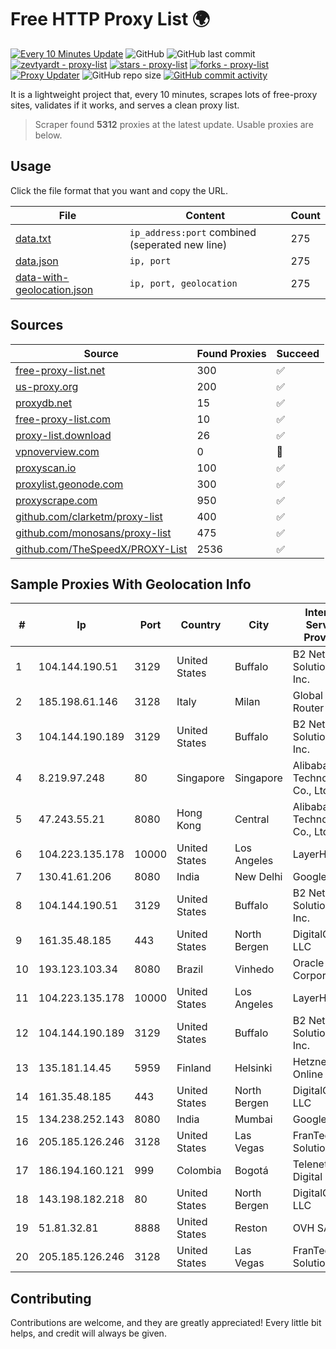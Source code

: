 
# Free HTTP Proxy List 🌍

[![Every 10 Minutes Update](https://github.com/mertguvencli/http-proxy-list/actions/workflows/main.yml/badge.svg?branch=main)](https://github.com/mertguvencli/http-proxy-list/actions/workflows/main.yml)
![GitHub](https://img.shields.io/github/license/mertguvencli/http-proxy-list)
![GitHub last commit](https://img.shields.io/github/last-commit/mertguvencli/http-proxy-list)
[![zevtyardt - proxy-list](https://img.shields.io/static/v1?label=zevtyardt&message=proxy-list&color=blue&logo=github)](https://github.com/zevtyardt/proxy-list "Go to GitHub repo")
[![stars - proxy-list](https://img.shields.io/github/stars/zevtyardt/proxy-list?style=social)](https://github.com/zevtyardt/proxy-list)
[![forks - proxy-list](https://img.shields.io/github/forks/zevtyardt/proxy-list?style=social)](https://github.com/zevtyardt/proxy-list)
[![Proxy Updater](https://github.com/zevtyardt/proxy-list/workflows/Proxy%20Updater/badge.svg)](https://github.com/zevtyardt/proxy-list/actions?query=workflow:"Proxy+Updater")
![GitHub repo size](https://img.shields.io/github/repo-size/zevtyardt/proxy-list)
[![GitHub commit activity](https://img.shields.io/github/commit-activity/m/zevtyardt/proxy-list?logo=commits)](https://github.com/zevtyardt/proxy-list/commits/main)

It is a lightweight project that, every 10 minutes, scrapes lots of free-proxy sites, validates if it works, and serves a clean proxy list.

> Scraper found **5312** proxies at the latest update. Usable proxies are below.

## Usage

Click the file format that you want and copy the URL.

|File|Content|Count|
|----|-------|-----|
|[data.txt](https://raw.githubusercontent.com/mertguvencli/http-proxy-list/main/proxy-list/data.txt)|`ip_address:port` combined (seperated new line)|275|
|[data.json](https://raw.githubusercontent.com/mertguvencli/http-proxy-list/main/proxy-list/data.json)|`ip, port`|275|
|[data-with-geolocation.json](https://raw.githubusercontent.com/mertguvencli/http-proxy-list/main/proxy-list/data-with-geolocation.json)|`ip, port, geolocation`|275|

## Sources

|Source|Found Proxies|Succeed|
|------|-------------|-------|
|[free-proxy-list.net](https://free-proxy-list.net)|300|✅|
|[us-proxy.org](https://www.us-proxy.org)|200|✅|
|[proxydb.net](http://proxydb.net)|15|✅|
|[free-proxy-list.com](https://free-proxy-list.com/?page=&port=&type%5B%5D=http&type%5B%5D=https&up_time=0&search=Search)|10|✅|
|[proxy-list.download](https://www.proxy-list.download/HTTP)|26|✅|
|[vpnoverview.com](https://vpnoverview.com/privacy/anonymous-browsing/free-proxy-servers)|0|🚫|
|[proxyscan.io](https://www.proxyscan.io)|100|✅|
|[proxylist.geonode.com](https://proxylist.geonode.com/api/proxy-list?limit=300&page=1&sort_by=lastChecked&sort_type=desc&protocols=http,https)|300|✅|
|[proxyscrape.com](https://api.proxyscrape.com/v2/?request=displayproxies&protocol=http&timeout=10000&country=all&ssl=all&anonymity=all)|950|✅|
|[github.com/clarketm/proxy-list](https://raw.githubusercontent.com/clarketm/proxy-list/master/proxy-list-raw.txt)|400|✅|
|[github.com/monosans/proxy-list](https://raw.githubusercontent.com/monosans/proxy-list/main/proxies/http.txt)|475|✅|
|[github.com/TheSpeedX/PROXY-List](https://raw.githubusercontent.com/TheSpeedX/PROXY-List/master/http.txt)|2536|✅|


## Sample Proxies With Geolocation Info

|#|Ip|Port|Country|City|Internet Service Provider|
|-|--|----|-------|----|-------------------------|
|1|104.144.190.51|3129|United States|Buffalo|B2 Net Solutions Inc.|
|2|185.198.61.146|3128|Italy|Milan|Global Router LLC|
|3|104.144.190.189|3129|United States|Buffalo|B2 Net Solutions Inc.|
|4|8.219.97.248|80|Singapore|Singapore|Alibaba (US) Technology Co., Ltd.|
|5|47.243.55.21|8080|Hong Kong|Central|Alibaba (US) Technology Co., Ltd.|
|6|104.223.135.178|10000|United States|Los Angeles|LayerHost|
|7|130.41.61.206|8080|India|New Delhi|Google LLC|
|8|104.144.190.51|3129|United States|Buffalo|B2 Net Solutions Inc.|
|9|161.35.48.185|443|United States|North Bergen|DigitalOcean, LLC|
|10|193.123.103.34|8080|Brazil|Vinhedo|Oracle Corporation|
|11|104.223.135.178|10000|United States|Los Angeles|LayerHost|
|12|104.144.190.189|3129|United States|Buffalo|B2 Net Solutions Inc.|
|13|135.181.14.45|5959|Finland|Helsinki|Hetzner Online GmbH|
|14|161.35.48.185|443|United States|North Bergen|DigitalOcean, LLC|
|15|134.238.252.143|8080|India|Mumbai|Google LLC|
|16|205.185.126.246|3128|United States|Las Vegas|FranTech Solutions|
|17|186.194.160.121|999|Colombia|Bogotá|Telenet Digital S.A.S|
|18|143.198.182.218|80|United States|North Bergen|DigitalOcean, LLC|
|19|51.81.32.81|8888|United States|Reston|OVH SAS|
|20|205.185.126.246|3128|United States|Las Vegas|FranTech Solutions|



## Contributing

Contributions are welcome, and they are greatly appreciated! Every
little bit helps, and credit will always be given.

